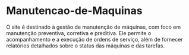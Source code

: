 # Manutencao-de-Maquinas
O site é destinado à gestão de manutenção de máquinas, com foco em manutenção preventiva, corretiva e preditiva. Ele permite o acompanhamento e a execução de ordens de serviço, além de fornecer relatórios detalhados sobre o status das máquinas e das tarefas.

